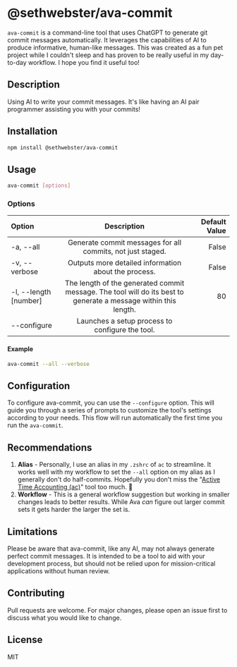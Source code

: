 # @sethwebster/ava-commit

`ava-commit` is a command-line tool that uses ChatGPT to generate git commit messages automatically. It leverages the capabilities of AI to produce informative, human-like messages. This was created as a 
fun pet project while I couldn't sleep and has proven to be really
useful in my day-to-day workflow. I hope you find it useful too!
## Description
Using AI to write your commit messages. It's like having an AI pair programmer assisting you with your commits!

## Installation

```bash
npm install @sethwebster/ava-commit
```

## Usage

```bash
ava-commit [options]
```

### Options

| Option        | Description       | Default Value |
| :---          |    :----:   |  ---: |
| -a, --all     | Generate commit messages for all commits, not just staged. | False |
| -v, --verbose | Outputs more detailed information about the process. | False |
| -l, --length [number] | The length of the generated commit message. The tool will do its best to generate a message within this length. | 80 |
| --configure | Launches a setup process to configure the tool. |  |

#### Example 

```bash
ava-commit --all --verbose
```

## Configuration

To configure ava-commit, you can use the `--configure` option. This will guide you through a series of prompts to customize the tool's settings according to your needs. This flow will run automatically the first time you run the `ava-commit`.

## Recommendations
1. **Alias** -  Personally, I use an alias in my `.zshrc` of `ac` to streamline. It works well with my workflow to set the `--all` option on my alias as I generally don't do half-commits. Hopefully you don't miss the "[Active Time Accounting (ac)](https://man7.org/linux/man-pages/man7/man-pages.7.html)" tool too much. 🤪
2. **Workflow** - This is a general workflow suggestion but working in smaller changes leads to better results. While Ava _can_ figure out larger commit sets it gets harder the larger the set is.

## Limitations

Please be aware that ava-commit, like any AI, may not always generate perfect commit messages. It is intended to be a tool to aid with your development process, but should not be relied upon for mission-critical applications without human review.

## Contributing

Pull requests are welcome. For major changes, please open an issue first to discuss what you would like to change.

## License

MIT
